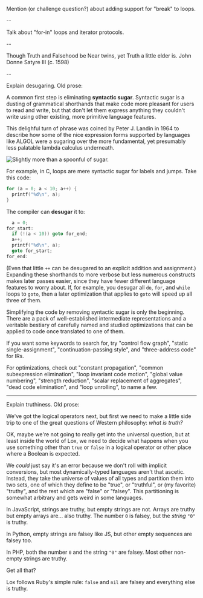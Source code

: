 Mention (or challenge question?) about adding support for "break" to loops.

--

Talk about "for-in" loops and iterator protocols.

--

Though Truth and Falsehood be
Near twins, yet Truth a little elder is.
John Donne
Satyre III (c. 1598)

--

Explain desugaring. Old prose:

A common first step is eliminating <span name="sugar">**syntactic
sugar**</span>. Syntactic sugar is a dusting of grammatical shorthands that make
code more pleasant for users to read and write, but that don't let them express
anything they couldn't write using other existing, more primitive language
features.

<aside name="sugar">

This delighful turn of phrase was coined by Peter J. Landin in 1964 to describe
how some of the nice expression forms supported by languages like ALGOL were a
sugaring over the more fundamental, yet presumably less palatable lambda
calculus underneath.

![Slightly more than a spoonful of sugar.](image/a-map-of-the-territory/sugar.png)

</aside>

For example, in C, loops are mere syntactic sugar for labels and jumps. Take
this code:

```c
for (a = 0; a < 10; a++) {
  printf("%d\n", a);
}
```

The compiler can **desugar** it to:

```c
  a = 0;
for_start:
  if (!(a < 10)) goto for_end;
  a++;
  printf("%d\n", a);
  goto for_start;
for_end:
```

(Even that little `++` can be desugared to an explicit addition and assignment.)
Expanding these shorthands to more verbose but less numerous constructs makes
later passes easier, since they have fewer different language features to worry
about. If, for example, you desugar all `do`, `for`, and `while` loops to
`goto`, then a later optimization that applies to `goto` will speed up all three
of them.

Simplifying the code by removing syntactic sugar is only the beginning. There
are a <span name="established">pack</span> of well-established intermediate
representations and a veritable bestiary of carefully named and studied
optimizations that can be applied to code once translated to one of them.

<aside name="established">

If you want some keywords to search for, try "control flow graph", "static
single-assignment", "continuation-passing style", and "three-address code" for
IRs.

For optimizations, check out "constant propagation", "common subexpression
elimination", "loop invariant code motion", "global value numbering", "strength
reduction", "scalar replacement of aggregates", "dead code elimination", and
"loop unrolling", to name a few.

</aside>

---

Explain truthiness. Old prose:

We've got the logical operators next, but first we need to make a little side
trip to one of the great questions of Western philosophy: *what is truth?*

OK, maybe we're not going to really get into the universal question, but at
least inside the world of Lox, we need to decide what happens when you use
something other than `true` or `false` in a logical operator or other place
where a Boolean is expected.

We *could* just say it's an error because we don't roll with implicit
conversions, but most dynamically-typed languages aren't that ascetic. Instead,
they take the universe of values of all types and partition them into two sets,
one of which they define to be "true", or "truthful", or (my favorite) "truthy",
and the rest which are "false" or "falsey". This partitioning is somewhat arbitrary and gets <span name="weird">weird</span> in some languages.

<aside name="weird">

In JavaScript, strings are truthy, but empty strings are not. Arrays are truthy
but empty arrays are... also truthy. The number `0` is falsey, but the *string*
`"0"` is truthy.

In Python, empty strings are falsey like JS, but other empty sequences are falsey too.

In PHP, both the number `0` and the string `"0"` are falsey. Most other non-empty strings are truthy.

Get all that?

</aside>

Lox follows Ruby's simple rule: `false` and `nil` are falsey and everything else
is truthy.
